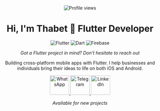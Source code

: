 <div align="center">

![Profile views](https://komarev.com/ghpvc/?username=thabet1thabet1&color=blue&style=flat-square)

# Hi, I'm Thabet 📱 Flutter Developer

<img src="https://img.shields.io/badge/Flutter-02569B?style=for-the-badge&logo=flutter&logoColor=white" alt="Flutter"/>
<img src="https://img.shields.io/badge/Dart-0175C2?style=for-the-badge&logo=dart&logoColor=white" alt="Dart"/>
<img src="https://img.shields.io/badge/Firebase-FFCA28?style=for-the-badge&logo=firebase&logoColor=black" alt="Firebase"/>

*Got a Flutter project in mind? Don't hesitate to reach out*

Building cross-platform mobile apps with Flutter. I help businesses and individuals bring their ideas to life on both iOS and Android.</div>

<div align="center">

<div align="center">
  <a href="https://wa.me/213672650550">
    <img src="https://img.shields.io/badge/💬_WhatsApp-25D366?style=for-the-badge&logo=whatsapp&logoColor=white" height="60" alt="WhatsApp"/>
  </a>
  <a href="https://t.me/thabeeet">
    <img src="https://img.shields.io/badge/📲_Telegram-2CA5E0?style=for-the-badge&logo=telegram&logoColor=white" height="60" alt="Telegram"/>
  </a>
  <a href="https://www.linkedin.com/in/thabet-charef-khodja-97ab03347/">
    <img src="https://img.shields.io/badge/💼_LinkedIn-0077B5?style=for-the-badge&logo=linkedin&logoColor=white" height="60" alt="LinkedIn"/>
  </a>
</div>

*Available for new projects*
